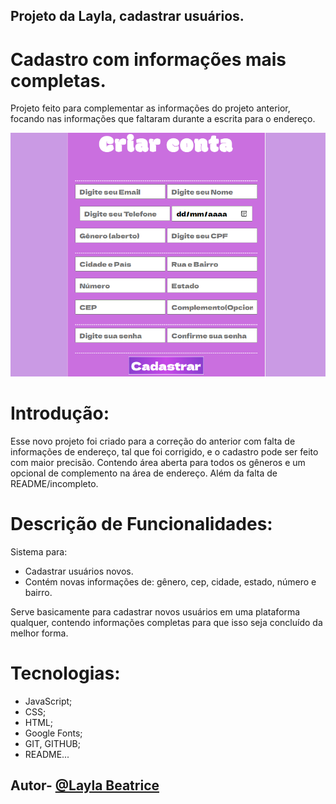 ## Projeto da Layla, cadastrar usuários.
# Cadastro com informações mais completas.

Projeto feito para complementar as informações do projeto anterior, focando nas informações que faltaram durante a escrita para o endereço.

![Imagem do projeto](img/printcadast.png)

# Introdução: 

Esse novo projeto foi criado para a correção do anterior com falta de informações de endereço, tal que foi corrigido, e o cadastro pode ser feito com maior precisão. Contendo área aberta para todos os gêneros e um opcional de complemento na área de endereço. Além da falta de README/incompleto.

# Descrição de Funcionalidades:
Sistema para:
* Cadastrar usuários novos.
* Contém novas informações de: gênero, cep, cidade, estado, número e bairro.

Serve basicamente para cadastrar novos usuários em uma plataforma qualquer, contendo informações completas para que isso seja concluído da melhor forma.

# Tecnologias:
* JavaScript;
* CSS;
* HTML;
* Google Fonts;
* GIT, GITHUB;
* README...

## Autor- [@Layla Beatrice](https://www.github.com/laylabtrice) 

